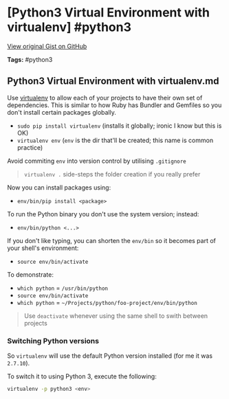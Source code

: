 # [Python3 Virtual Environment with virtualenv] #python3

[View original Gist on GitHub](https://gist.github.com/Integralist/592042384d547d0621613f719205b7a2)

**Tags:** #python3

## Python3 Virtual Environment with virtualenv.md

Use [virtualenv](https://virtualenv.pypa.io/en/latest/) to allow each of your projects to have their own set of dependencies. This is similar to how Ruby has Bundler and Gemfiles so you don't install certain packages globally.

- `sudo pip install virtualenv` (installs it globally; ironic I know but this is OK)
- `virtualenv env` (`env` is the dir that'll be created; this name is common practice)

Avoid commiting `env` into version control by utilising `.gitignore`

> `virtualenv .` side-steps the folder creation if you really prefer

Now you can install packages using:

- `env/bin/pip install <package>`

To run the Python binary you don't use the system version; instead:

- `env/bin/python <...>`

If you don't like typing, you can shorten the `env/bin` so it becomes part of your shell's environment:

- `source env/bin/activate`

To demonstrate:

- `which python` = `/usr/bin/python`
- `source env/bin/activate`
- `which python` = `~/Projects/python/foo-project/env/bin/python`

> Use `deactivate` whenever using the same shell to swith between projects

### Switching Python versions

So `virtualenv` will use the default Python version installed (for me it was `2.7.10`).

To switch it to using Python 3, execute the following:

```bash
virtualenv -p python3 <env>
```

